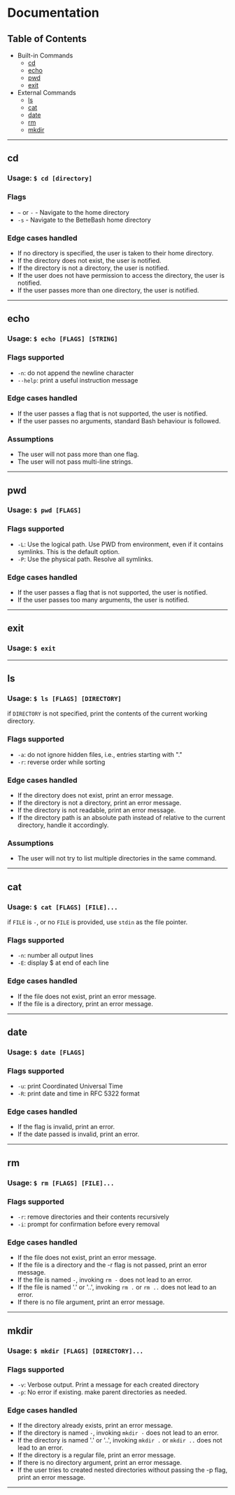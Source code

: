 # Documentation

## Table of Contents

- Built-in Commands
  - [cd](#cd)
  - [echo](#echo)
  - [pwd](#pwd)
  - [exit](#exit)
- External Commands
  - [ls](#ls)
  - [cat](#cat)
  - [date](#date)
  - [rm](#rm)
  - [mkdir](#mkdir)

***

## cd

### Usage: `$ cd [directory]`

### Flags

- `~` or `-` - Navigate to the home directory
- `-s` - Navigate to the BetteBash home directory

### Edge cases handled

- If no directory is specified, the user is taken to their home directory.
- If the directory does not exist, the user is notified.
- If the directory is not a directory, the user is notified.
- If the user does not have permission to access the directory, the user is notified.
- If the user passes more than one directory, the user is notified.

***

## echo

### Usage: `$ echo [FLAGS] [STRING]`

### Flags supported

- `-n`: do not append the newline character
- `--help`: print a useful instruction message

### Edge cases handled

- If the user passes a flag that is not supported, the user is notified.
- If the user passes no arguments, standard Bash behaviour is followed.

### Assumptions

- The user will not pass more than one flag.
- The user will not pass multi-line strings.

***

## pwd

### Usage: `$ pwd [FLAGS]`

### Flags supported

- `-L`: Use the logical path. Use PWD from environment, even if it contains symlinks. This is the default option.
- `-P`: Use the physical path. Resolve all symlinks.

### Edge cases handled

- If the user passes a flag that is not supported, the user is notified.
- If the user passes too many arguments, the user is notified.

***

## exit

### Usage: `$ exit`

***

## ls

### Usage: `$ ls [FLAGS] [DIRECTORY]`

if `DIRECTORY` is not specified, print the contents of the current working directory.

### Flags supported

- `-a`: do not ignore hidden files, i.e., entries starting with "."
- `-r`: reverse order while sorting

### Edge cases handled

- If the directory does not exist, print an error message.
- If the directory is not a directory, print an error message.
- If the directory is not readable, print an error message.
- If the directory path is an absolute path instead of relative to the current directory, handle it accordingly.

### Assumptions

- The user will not try to list multiple directories in the same command.

***

## cat

### Usage: `$ cat [FLAGS] [FILE]...`

if `FILE` is `-`, or no `FILE` is provided, use `stdin` as the file pointer.

### Flags supported

- `-n`: number all output lines
- `-E`: display $ at end of each line

### Edge cases handled

- If the file does not exist, print an error message.
- If the file is a directory, print an error message.

***

## date

### Usage: `$ date [FLAGS]`

### Flags supported

- `-u`: print Coordinated Universal Time
- `-R`: print date and time in RFC 5322 format

### Edge cases handled

- If the flag is invalid, print an error.
- If the date passed is invalid, print an error.

***

## rm

### Usage: `$ rm [FLAGS] [FILE]...`

### Flags supported

- `-r`: remove directories and their contents recursively
- `-i`: prompt for confirmation before every removal

### Edge cases handled

- If the file does not exist, print an error message.
- If the file is a directory and the -r flag is not passed, print an error message.
- If the file is named `-`, invoking `rm -` does not lead to an error.
- If the file is named '.' or '..', invoking `rm .` or `rm ..` does not lead to an error.
- If there is no file argument, print an error message.

***

## mkdir

### Usage: `$ mkdir [FLAGS] [DIRECTORY]...`

### Flags supported

- `-v`: Verbose output. Print a message for each created directory
- `-p`: No error if existing. make parent directories as needed.

### Edge cases handled

- If the directory already exists, print an error message.
- If the directory is named `-`, invoking `mkdir -` does not lead to an error.
- If the directory is named '.' or '..', invoking `mkdir .` or `mkdir ..` does not lead to an error.
- If the directory is a regular file, print an error message.
- If there is no directory argument, print an error message.
- If the user tries to created nested directories without passing the -p flag, print an error message.

***
